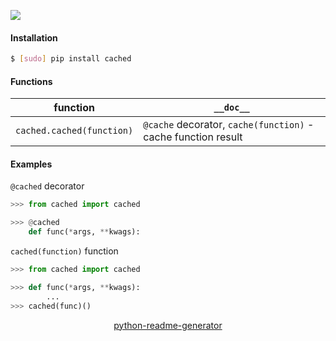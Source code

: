 <!--
https://pypi.org/project/readme-generator/
https://pypi.org/project/python-readme-generator/
-->

[![](https://img.shields.io/pypi/pyversions/cached.svg?longCache=True)](https://pypi.org/project/cached/)

#### Installation
```bash
$ [sudo] pip install cached
```

#### Functions
function|`__doc__`
-|-
`cached.cached(function)` |`@cache` decorator, `cache(function)` - cache function result

#### Examples
`@cached` decorator

```python
>>> from cached import cached

>>> @cached
    def func(*args, **kwags):
```

`cached(function)` function
```python
>>> from cached import cached

>>> def func(*args, **kwags):
        ...
>>> cached(func)()
```

<p align="center">
    <a href="https://pypi.org/project/python-readme-generator/">python-readme-generator</a>
</p>
